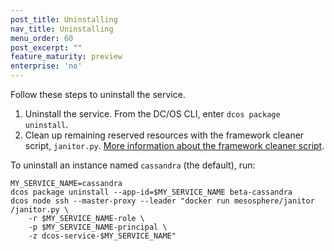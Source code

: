 ```yaml
---
post_title: Uninstalling
nav_title: Uninstalling
menu_order: 60
post_excerpt: ""
feature_maturity: preview
enterprise: 'no'
---
```


Follow these steps to uninstall the service.

1. Uninstall the service. From the DC/OS CLI, enter `dcos package uninstall`.
1. Clean up remaining reserved resources with the framework cleaner script, `janitor.py`. [More information about the framework cleaner script](https://docs.mesosphere.com/1.9/deploying-services/uninstall/#framework-cleaner).

To uninstall an instance named `cassandra` (the default), run:
```
MY_SERVICE_NAME=cassandra
dcos package uninstall --app-id=$MY_SERVICE_NAME beta-cassandra
dcos node ssh --master-proxy --leader "docker run mesosphere/janitor /janitor.py \
    -r $MY_SERVICE_NAME-role \
    -p $MY_SERVICE_NAME-principal \
    -z dcos-service-$MY_SERVICE_NAME"
```
